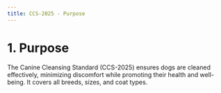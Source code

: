 ```yaml
---
title: CCS-2025 - Purpose
---
```

# 1. Purpose

The Canine Cleansing Standard (CCS-2025) ensures dogs are cleaned effectively, minimizing discomfort while promoting their health and well-being. It covers all breeds, sizes, and coat types.
